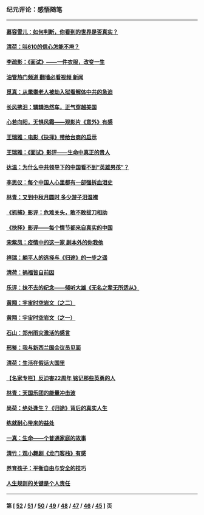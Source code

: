### 纪元评论：感悟随笔
---
#### [慕容雪儿：如何判断，你看到的世界是否真实？](../../pages/nsc1035/n13332569.md?10310330) 
#### [清荷：叫610的信心怎能不垮？](../../pages/nsc1035/n13304848.md?10310330) 
#### [李疏影：《面试》——一件衣服，改变一生](../../pages/nsc1035/n13292494.md?10310330) 
#### [油管热门频道 翻墙必看视频 新闻](ok?10310330)
#### [觅真：从耄耋老人被劫入狱看解体中共的急迫](../../pages/nsc1035/n13284545.md?10310330) 
#### [长风拂泪：辚辚浩然车，正气穿越美国](../../pages/nsc1035/n13284280.md?10310330) 
#### [心若向阳，无惧风霜——观影片《意外》有感](../../pages/nsc1035/n13275318.md?10310330) 
#### [王瑞雅：电影《抉择》带给台商的启示](../../pages/nsc1035/n13274064.md?10310330) 
#### [王瑞雅：《面试》影评——生命中真正的贵人](../../pages/nsc1035/n13260528.md?10310330) 
#### [达温：为什么中共领导下的中国看不到“英雄男孩”？](../../pages/nsc1035/n13257099.md?10310330) 
#### [李思仪：每个中国人心里都有一部强拆血泪史](../../pages/nsc1035/n13249632.md?10310330) 
#### [林青：又到中秋月圆时 多少游子泪湿襟](../../pages/nsc1035/n13245916.md?10310330) 
#### [《抓捕》影评：危难关头，敢不敢拔刀相助](../../pages/nsc1035/n13244251.md?10310330) 
#### [《抉择》影评——每个情节都来自真实的中国](../../pages/nsc1035/n13242564.md?10310330) 
#### [宋紫凤：疫情中的这一家 剧本外的你我他](../../pages/nsc1035/n13242358.md?10310330) 
#### [祥瑞：躺平人的选择与《归途》的一步之遥](../../pages/nsc1035/n13213201.md?10310330) 
#### [清荷：祸福皆自前因](../../pages/nsc1035/n13213177.md?10310330) 
#### [乐评：抹不去的纪念——倾听大雄《无名之辈无所适从》](../../pages/nsc1035/n13163359.md?10310330) 
#### [黄翔：宇宙时空岩文（之二）](../../pages/nsc1035/n13141116.md?10310330) 
#### [黄翔：宇宙时空岩文（之一）](../../pages/nsc1035/n13140355.md?10310330) 
#### [石山：郑州雨灾激活的感言](../../pages/nsc1035/n13135372.md?10310330) 
#### [邢鉴：我与新西兰国会议员见面](../../pages/nsc1035/n13111626.md?10310330) 
#### [清荷：生活在假话大国里](../../pages/nsc1035/n13103916.md?10310330) 
#### [【名家专栏】反迫害22周年 铭记那些英勇的人](../../pages/nsc1035/n13102771.md?10310330) 
#### [林青：天国乐团的能量冲击波](../../pages/nsc1035/n13099634.md?10310330) 
#### [尚荷：绝处逢生？《归途》背后的真实人生](../../pages/nsc1035/n13099470.md?10310330) 
#### [练就耐心带来的益处](../../pages/nsc1035/n13081876.md?10310330) 
#### [一真：生命——个普通家庭的故事](../../pages/nsc1035/n13075782.md?10310330) 
#### [清竹：观小舞剧《龙门客栈》有感](../../pages/nsc1035/n13069850.md?10310330) 
#### [养育孩子：平衡自由与安全的技巧](../../pages/nsc1035/n13054510.md?10310330) 
#### [人生规则的关键是个人责任](../../pages/nsc1035/n13053252.md?10310330) 

---
#### 第 [ [52](./52.md?10310330) / [51](./51.md?10310330) / [50](./50.md?10310330) / [49](./49.md?10310330) / [48](./48.md?10310330) / [47](./47.md?10310330) / [46](./46.md?10310330) / [45](./45.md?10310330) ] 页
